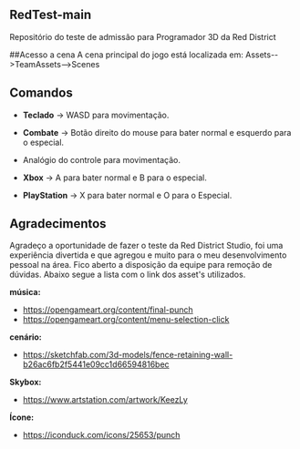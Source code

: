 ## RedTest-main
 Repositório do teste de admissão para Programador 3D da Red District

##Acesso a cena
A cena principal do jogo está localizada em: Assets-->TeamAssets-->Scenes

## Comandos
-   **Teclado** -> WASD para movimentação.
-   **Combate** -> Botão direito do mouse para bater normal e esquerdo para o especial.

-   Analógio do controle para movimentação.
-   **Xbox** -> A para bater normal e B para o especial.
-   **PlayStation** -> X para bater normal e O para o Especial.

## Agradecimentos
Agradeço a oportunidade de fazer o teste da Red District Studio, foi uma experiência divertida e que agregou e muito para o meu desenvolvimento pessoal na área. Fico aberto a disposição da equipe para remoção de dúvidas.
Abaixo segue a lista com o link dos asset's utilizados.

**música:**
-   https://opengameart.org/content/final-punch
-   https://opengameart.org/content/menu-selection-click

**cenário:**
-   https://sketchfab.com/3d-models/fence-retaining-wall-b26ac6fb2f5441e09cc1d66594816bec

**Skybox:**
-   https://www.artstation.com/artwork/KeezLy

**Ícone:**
-   https://iconduck.com/icons/25653/punch
